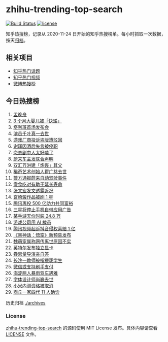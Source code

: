 # zhihu-trending-top-search

[![Build Status](https://github.com/justjavac/zhihu-trending-top-search/workflows/ci/badge.svg?branch=main)](https://github.com/justjavac/zhihu-trending-top-search/actions)
[![license](https://img.shields.io/github/license/justjavac/zhihu-trending-top-search)](https://github.com/justjavac/zhihu-trending-top-search/blob/main/LICENSE)

知乎热搜榜，记录从 2020-11-24 日开始的知乎热搜榜单。每小时抓取一次数据，按天[归档](./archives)。

## 相关项目

- [知乎热门话题](https://github.com/justjavac/zhihu-trending-hot-questions)
- [知乎热门视频](https://github.com/justjavac/zhihu-trending-hot-video)
- [微博热搜榜](https://github.com/justjavac/weibo-trending-hot-search)

## 今日热搜榜

<!-- BEGIN -->
<!-- 最后更新时间 Thu Aug 19 2021 22:05:48 GMT+0800 (China Standard Time) -->

1. [孟晚舟](https://www.zhihu.com/search?q=孟晚舟)
1. [3 个月大婴儿被「快递」](https://www.zhihu.com/search?q=婴儿被快递)
1. [塔利班首场发布会](https://www.zhihu.com/search?q=塔利班)
1. [演员千叶真一去世](https://www.zhihu.com/search?q=千叶真一)
1. [游戏厂商投诉盗版遭驳回](https://www.zhihu.com/search?q=波西亚时光)
1. [谢晖因酒后失言被停职](https://www.zhihu.com/search?q=谢晖)
1. [恋恋剧中人太好嗑了](https://www.zhihu.com/search?q=恋恋剧中人)
1. [蔚来车主发联合声明](https://www.zhihu.com/search?q=蔚来)
1. [双汇万洪建「炮轰」其父](https://www.zhihu.com/search?q=双汇)
1. [稀奇艺术创始人瞿广慈去世](https://www.zhihu.com/search?q=瞿广慈)
1. [警方通报蔚来自动驾驶事件](https://www.zhihu.com/search?q=蔚来)
1. [零食吃对有助于延长寿命](https://www.zhihu.com/search?q=零食)
1. [张文宏发文透露近况](https://www.zhihu.com/search?q=张文宏)
1. [宫崎骏作品被刷 1 星](https://www.zhihu.com/search?q=宫崎骏)
1. [腾讯再投 500 亿助力共同富裕](https://www.zhihu.com/search?q=腾讯500亿)
1. [三星将停止手机自带应用广告](https://www.zhihu.com/search?q=三星手机)
1. [某手游天价时装 24.8 万](https://www.zhihu.com/search?q=一梦江湖)
1. [游戏公司用 AI 裁员](https://www.zhihu.com/search?q=AI裁员)
1. [腾讯视频起诉抖音侵权索赔 1 亿](https://www.zhihu.com/search?q=腾讯起诉抖音)
1. [《黑神话：悟空》新预告发布](https://www.zhihu.com/search?q=黑神话：悟空)
1. [魏萌家属称网传离世原因不实](https://www.zhihu.com/search?q=魏萌)
1. [英特尔发布独立显卡](https://www.zhihu.com/search?q=英特尔锐炫)
1. [眷思量导演亲自答](https://www.zhihu.com/search?q=眷思量)
1. [长沙一教师被指猥亵学生](https://www.zhihu.com/search?q=长郡中学)
1. [微信或支持刷手支付](https://www.zhihu.com/search?q=刷手支付)
1. [海淀两人暴雨驾车遇难](https://www.zhihu.com/search?q=驾车涉水)
1. [字体设计师尚巍去世](https://www.zhihu.com/search?q=尚巍)
1. [小米内测资格被取消](https://www.zhihu.com/search?q=MIUI内测)
1. [商丘一家四代 11 人确诊](https://www.zhihu.com/search?q=商丘疫情)

<!-- END -->

历史归档 [./archives](./archives)

### License

[zhihu-trending-top-search](https://github.com/justjavac/zhihu-trending-top-search)
的源码使用 MIT License 发布。具体内容请查看 [LICENSE](./LICENSE) 文件。
